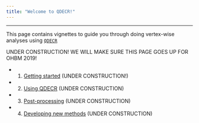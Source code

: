 ```yaml
---
title: "Welcome to QDECR!"
---
```


---

This page contains vignettes to guide you through doing vertex-wise analyses using [`QDECR`](https://github.com/slamballais/QDECR)

UNDER CONSTRUCTION! WE WILL MAKE SURE THIS PAGE GOES UP FOR OHBM 2019!

* 1. [Getting started](01-getting-started.html) (UNDER CONSTRUCTION!)
* 2. [Using QDECR](02-using-qdecr.html) (UNDER CONSTRUCTION)
* 3. [Post-processing](03-post-processing.html) (UNDER CONSTRUCTION)
* 4. [Developing new methods](04-developing-new-methods.html) (UNDER CONSTRUCTION)